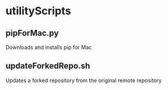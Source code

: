 # utilityScripts

## pipForMac.py

Downloads and installs pip for Mac

## updateForkedRepo.sh

Updates a forked repository from the original remote repository
